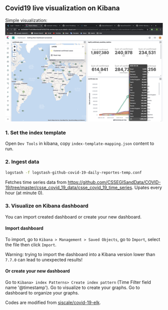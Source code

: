 ## Covid19 live visualization on Kibana

Simple visualization:
![kibana dashboard](./dashboard.png)

### 1. Set the index template
Open `Dev Tools` in kibana, copy `index-template-mapping.json` content to run.

### 2. Ingest data
```bash
logstash -f logstash-github-covid-19-daily-reportes-temp.conf
```
Fetches time series data from https://github.com/CSSEGISandData/COVID-19/tree/master/csse_covid_19_data/csse_covid_19_time_series.
Upates every hour (at minute 0).


### 3. Visualize on Kibana dashboard

You can import created dashboard or create your new dashboard.

#### Import dashboard
To import, go to `Kibana > Management > Saved Objects`, go to `Import`, select the file then click `Import`.

Warning: trying to import the dashboard into a Kibana version lower than `7.7.0` can lead to unexpected results!

#### Or create your new dashboard

Go to `Kibana> index Patterns> Create index pattern` (Time Filter field name '@timestamp').
Go to visualize to create your graphs.
Go to dashboard to organize your graphs.

Codes are modified from [siscale/covid-19-elk](https://github.com/siscale/covid-19-elk).



